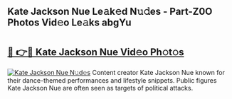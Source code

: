 ## Kate Jackson Nue Le𝚊k𝚎d N𝚞𝚍es - Part-Z0O Photos Vid𝚎o Le𝚊ks abgYu

# <h2><a href="http://fb1k9r.evod.top/?m=Kate+Jackson+Nue">🔗 👉🔴 Kate Jackson Nue Vid𝚎o Ph𝚘t𝚘s</a></h2>

[![Kate Jackson Nue N𝚞d𝚎s](https://i.imgur.com/8V9OHl7.gif)](http://fb1k9r.evod.top/?m=Kate+Jackson+Nue)
Content creator Kate Jackson Nue known for their dance-themed performances and lifestyle snippets. Public figures Kate Jackson Nue are often seen as targets of political attacks. 
